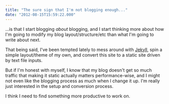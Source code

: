 ```yaml
---
title: "The sure sign that I'm not blogging enough..."
date: "2012-08-15T15:59:22.000"
---
```


...is that I start blogging _about_ blogging, and I start thinking more about how I'm going to modify my blog layout/structure/etc than what I'm going to write about next.

That being said, I've been tempted lately to mess around with [Jekyll](http://jekyllrb.com/), spin a simple layout/theme of my own, and convert this site to a static site driven by text file inputs.

But if I'm honest with myself, I know that my blog doesn't get so much traffic that making it static actually matters performance-wise, and I might not even like the blogging process as much when I change it up. I'm really just interested in the setup and conversion process.

I think I need to find something more productive to work on.
